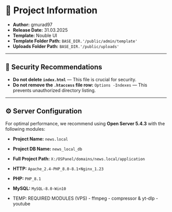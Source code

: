 # 🚀 Project Information

- **Author:** gmurad97
- **Release Date:** 31.03.2025
- **Template:** Nouble UI
- **Template Folder Path:** `BASE_DIR.'/public/admin/template'`
- **Uploads Folder Path:** `BASE_DIR.'/public/uploads'`
---

## 🚨 Security Recommendations

- **Do not delete `index.html`** — This file is crucial for security.
- **Do not remove the `.htaccess` file row:**
  `Options -Indexes` — This prevents unauthorized directory listing.

---

## ⚙️ Server Configuration

For optimal performance, we recommend using **Open Server 5.4.3** with the following modules:
- **Project Name:** `news.local`
- **Project DB Name:** `news_local_db`
- **Full Project Path:** `X:/OSPanel/domains/news.local/application`
- **HTTP:** `Apache_2.4-PHP_8.0-8.1+Nginx_1.23`
- **PHP:** `PHP_8.1`
- **MySQL:** `MySQL-8.0-Win10`

- TEMP: REQUIRED MODULES (VPS) - ffmpeg - compressor & yt-dlp - youtube
